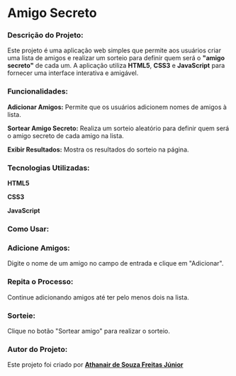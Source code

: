 <h1>Amigo Secreto</h1>

<h3>Descrição do Projeto:</h3>

Este projeto é uma aplicação web simples que permite aos usuários criar uma lista de amigos e realizar um sorteio para definir quem será o **"amigo secreto"** de cada um. A aplicação utiliza **HTML5**, **CSS3** e **JavaScript** para fornecer uma interface interativa e amigável.

<h3>Funcionalidades:</h3>

**<p>Adicionar Amigos:** Permite que os usuários adicionem nomes de amigos à lista.</p>
**<p>Sortear Amigo Secreto:** Realiza um sorteio aleatório para definir quem será o amigo secreto de cada amigo na lista.</p>
**<p>Exibir Resultados:** Mostra os resultados do sorteio na página.</p>

<h3>Tecnologias Utilizadas:</h3>

**<p>HTML5</p>**
**<p>CSS3</p>**
**<p>JavaScript</p>**

<h3>Como Usar:</h3>

<h3>Adicione Amigos:</h3> Digite o nome de um amigo no campo de entrada e clique em "Adicionar".

<h3>Repita o Processo:</h3> Continue adicionando amigos até ter pelo menos dois na lista.

<h3>Sorteie:</h3> Clique no botão "Sortear amigo" para realizar o sorteio.

<h3>Autor do Projeto:</h3>

Este projeto foi criado por [**Athanair de Souza Freitas Júnior**](https://github.com/Athanair-hub)
